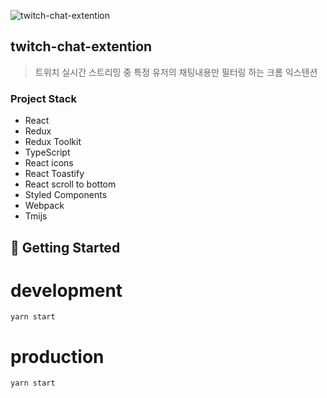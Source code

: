 ![twitch-chat-extention](https://user-images.githubusercontent.com/23473356/132088935-44a9d3b8-3991-4aa6-9421-a41ac31ad1f5.jpg)  

## twitch-chat-extention

> 트위치 실시간 스트리밍 중 특정 유저의 채팅내용만 필터링 하는 크롬 익스텐션

### Project Stack

- React
- Redux
- Redux Toolkit
- TypeScript
- React icons
- React Toastify
- React scroll to bottom
- Styled Components
- Webpack
- Tmijs

## 🚀 Getting Started

# development

```
yarn start
```

# production

```
yarn start
```
